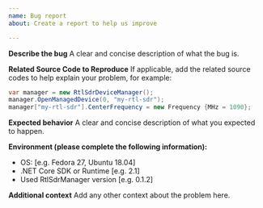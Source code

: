 ```yaml
---
name: Bug report
about: Create a report to help us improve

---
```


**Describe the bug**
A clear and concise description of what the bug is.

**Related Source Code to Reproduce**
If applicable, add the related source codes to help explain your problem, for example:
```csharp
var manager = new RtlSdrDeviceManager();
manager.OpenManagedDevice(0, "my-rtl-sdr");
manager["my-rtl-sdr"].CenterFrequency = new Frequency {MHz = 1090};
```

**Expected behavior**
A clear and concise description of what you expected to happen.

**Environment (please complete the following information):**
 - OS: [e.g. Fedora 27, Ubuntu 18.04]
 - .NET Core SDK or Runtime [e.g. 2.1]
 - Used RtlSdrManager version [e.g. 0.1.2]

**Additional context**
Add any other context about the problem here.
